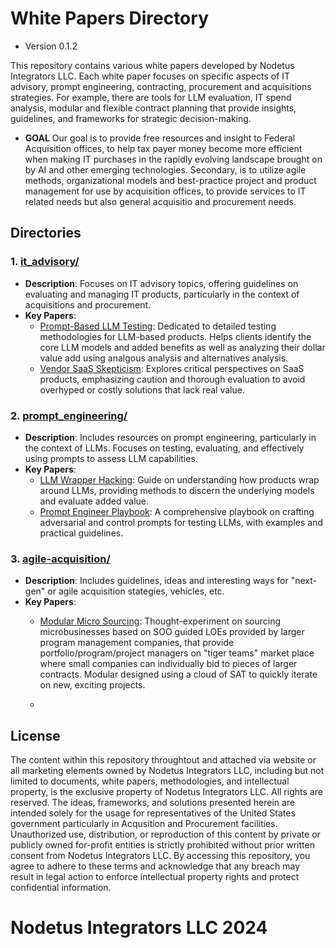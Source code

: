 # White Papers Directory
- Version 0.1.2

This repository contains various white papers developed by Nodetus Integrators LLC. Each white paper focuses on specific aspects of IT advisory, prompt engineering, contracting, procurement and acquisitions strategies. For example, there are tools for LLM evaluation, IT spend analysis, modular and flexible contract planning that provide insights, guidelines, and frameworks for strategic decision-making.
- **GOAL** Our goal is to provide free resources and insight to Federal Acquisition offices, to help tax payer money become more efficient when making IT purchases in the rapidly evolving landscape brought on by AI and other emerging technologies. Secondary, is to utilize agile methods, organizational models and best-practice project and product management for use by acquisition offices, to provide services to IT related needs but also general acquisitio and procurement needs.

## Directories

### 1. [it_advisory/](./it_advisory)
- **Description**: Focuses on IT advisory topics, offering guidelines on evaluating and managing IT products, particularly in the context of acquisitions and procurement.
- **Key Papers**:
  - [Prompt-Based LLM Testing](./it_advisory/promptBasedLLMTesting): Dedicated to detailed testing methodologies for LLM-based products. Helps clients identify the core LLM models and added benefits as well as analyzing their dollar value add using analgous analysis and alternatives analysis.  
  - [Vendor SaaS Skepticism](./it_advisory/vendorSaasSkepticism): Explores critical perspectives on SaaS products, emphasizing caution and thorough evaluation to avoid overhyped or costly solutions that lack real value.

### 2. [prompt_engineering/](./prompt_engineering)
- **Description**: Includes resources on prompt engineering, particularly in the context of LLMs. Focuses on testing, evaluating, and effectively using prompts to assess LLM capabilities.
- **Key Papers**:
  - [LLM Wrapper Hacking](./prompt_engineering/LLM_Wrapper_Hacking): Guide on understanding how products wrap around LLMs, providing methods to discern the underlying models and evaluate added value.
  - [Prompt Engineer Playbook](./prompt_engineering/promptEngineerPlaybook): A comprehensive playbook on crafting adversarial and control prompts for testing LLMs, with examples and practical guidelines.

### 3. [agile-acquisition/](./agile-acquisition)
- **Description**: Includes guidelines, ideas and interesting ways for "next-gen" or agile acquisition stategies, vehicles, etc.
- **Key Papers**:
  - [Modular Micro Sourcing](./agile-acquisition/modularMicroSourcing): Thought-experiment on sourcing microbusinesses based on SOO guided LOEs provided by larger program management companies, that provide portfolio/program/project managers on "tiger teams" market place where small companies can individually bid to pieces of larger contracts. Modular designed using a cloud of SAT to quickly iterate on new, exciting projects. 

  - 
## License
The content within this repository throughtout and attached via website or all marketing elements owned by Nodetus Integrators LLC, including but not limited to documents, white papers, methodologies, and intellectual property, is the exclusive property of Nodetus Integrators LLC. All rights are reserved.
The ideas, frameworks, and solutions presented herein are intended solely for the usage for representatives of the United States government particularly in Acqusition and Procurement facilities. Unauthorized use, distribution, or reproduction of this content by private or publicly owned for-profit entities is strictly prohibited without prior written consent from Nodetus Integrators LLC.
By accessing this repository, you agree to adhere to these terms and acknowledge that any breach may result in legal action to enforce intellectual property rights and protect confidential information.

# Nodetus Integrators LLC 2024
